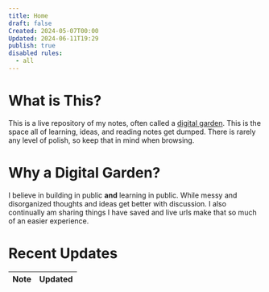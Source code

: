 ```yaml
---
title: Home
draft: false
Created: 2024-05-07T00:00
Updated: 2024-06-11T19:29
publish: true
disabled rules:
  - all
---
```

# What is This?
This is a live repository of my notes, often called a [digital garden](https://maggieappleton.com/garden-history). This is the space all of learning, ideas, and reading notes get dumped. There is rarely any level of polish, so keep that in mind when browsing. 
# Why a Digital Garden?
I believe in building in public **and** learning in public. While messy and disorganized thoughts and ideas get better with discussion. I also continually am sharing things I have saved and live urls make that so much of an easier experience. 


# Recent Updates
| Note | Updated |
| ---- | ------- |

